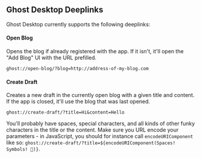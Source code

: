 ## Ghost Desktop Deeplinks

Ghost Desktop currently supports the following deeplinks:

#### Open Blog
Opens the blog if already registered with the app. If it isn't, it'll open the "Add Blog" UI with the URL prefilled.

```
ghost://open-blog/?blog=http://address-of-my-blog.com
```

#### Create Draft
Creates a new draft in the currently open blog with a given title and content. If the app is closed, it'll use the blog that was last opened.

```
ghost://create-draft/?title=Hi&content=Hello
```

You'll probably have spaces, special characters, and all kinds of other funky characters in the title or the content. Make sure you URL encode your parameters - in JavaScript, you should for instance call `encodeURIComponent` like so: `ghost://create-draft/?title=${encodeURIComponent(Spaces! Symbols! 🚀)}`.